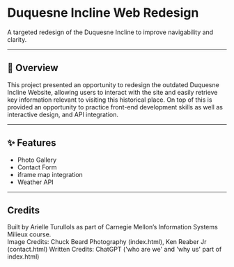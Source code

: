 # Duquesne Incline Web Redesign
A targeted redesign of the Duquesne Incline to improve navigability and clarity.

---

## 📖 Overview
This project presented an opportunity to redesign the outdated Duquesne Incline Website, allowing users to interact with the site and easily retrieve key information relevant to visiting this historical place.
On top of this is provided an opportunity to practice front-end development skills as well as interactive design, and API integration.

---

## ✨ Features
- Photo Gallery
- Contact Form
- iframe map integration
- Weather API

---

## Credits
Built by Arielle Turullols as part of Carnegie Mellon’s Information Systems Milieux course.  
Image Credits: Chuck Beard Photography (index.html), Ken Reaber Jr (contact.html)
Written Credits: ChatGPT ('who are we' and 'why us' part of index.html)

